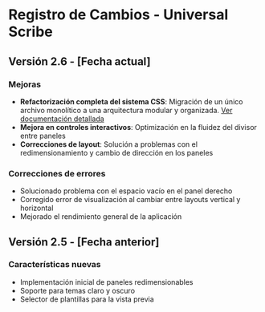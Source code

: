 # Registro de Cambios - Universal Scribe

## Versión 2.6 - [Fecha actual]

### Mejoras
- **Refactorización completa del sistema CSS**: Migración de un único archivo monolítico a una arquitectura modular y organizada. [Ver documentación detallada](./CSS_UPGRADE_V26.md)
- **Mejora en controles interactivos**: Optimización en la fluidez del divisor entre paneles
- **Correcciones de layout**: Solución a problemas con el redimensionamiento y cambio de dirección en los paneles

### Correcciones de errores
- Solucionado problema con el espacio vacío en el panel derecho
- Corregido error de visualización al cambiar entre layouts vertical y horizontal
- Mejorado el rendimiento general de la aplicación

## Versión 2.5 - [Fecha anterior]

### Características nuevas
- Implementación inicial de paneles redimensionables
- Soporte para temas claro y oscuro
- Selector de plantillas para la vista previa 
